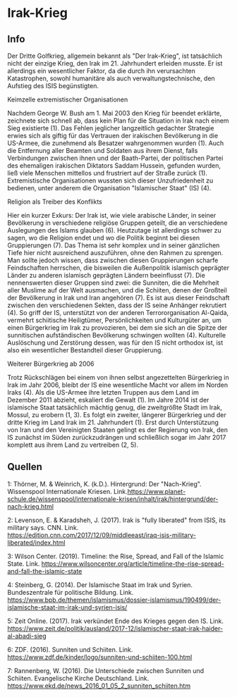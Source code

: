 # Irak-Krieg

## Info

Der Dritte Golfkrieg, allgemein bekannt als "Der Irak-Krieg", ist tatsächlich nicht der einzige Krieg, den Irak im 21. Jahrhundert erleiden musste. Er ist allerdings ein wesentlicher Faktor, da die durch ihn verursachten Katastrophen, sowohl humanitäre als auch verwaltungstechnische, den Aufstieg des ISIS begünstigten.

Keimzelle extremistischer Organisationen

Nachdem George W. Bush am 1. Mai 2003 den Krieg für beendet erklärte, zeichnete sich schnell ab, dass kein Plan für die Situation in Irak nach einem Sieg existierte (1). Das Fehlen jeglicher langzeitlich gedachter Strategie erwies sich als giftig für das Vertrauen der irakischen Bevölkerung in die US-Armee, die zunehmend als Besatzer wahrgenommen wurden (1). Auch die Entfernung aller Beamten und Soldaten aus ihrem Dienst, falls Verbindungen zwischen ihnen und der Baath-Partei, der politischen Partei des ehemaligen irakischen Diktators Saddam Hussein, gefunden wurden, ließ viele Menschen mittellos und frustriert auf der Straße zurück (1). Extremistische Organisationen wussten sich dieser Unzufriedenheit zu bedienen, unter anderem die Organisation "Islamischer Staat" (IS) (4).

Religion als Treiber des Konflikts

Hier ein kurzer Exkurs: Der Irak ist, wie viele arabische Länder, in seiner Bevölkerung in verschiedene religiöse Gruppen geteilt, die an verschiedene Auslegungen des Islams glauben (6). Heutzutage ist allerdings schwer zu sagen, wo die Religion endet und wo die Politik beginnt bei diesen Gruppierungen (7). Das Thema ist sehr komplex und in seiner gänzlichen Tiefe hier nicht ausreichend auszuführen, ohne den Rahmen zu sprengen. Man sollte jedoch wissen, dass zwischen diesen Gruppierungen scharfe Feindschaften herrschen, die bisweilen die Außenpolitik islamisch geprägter Länder zu anderen islamisch geprägten Ländern beeinflusst (7). Die nennenswerten dieser Gruppen sind zwei: die Sunniten, die die Mehrheit aller Muslime auf der Welt ausmachen, und die Schiiten, denen der Großteil der Bevölkerung in Irak und Iran angehören (7). Es ist aus dieser Feindschaft zwischen den verschiedenen Sekten, dass der IS seine Anhänger rekrutiert (4). So griff der IS, unterstützt von der anderen Terrororganisation Al-Qaida, vermehrt schiitische Heiligtümer, Persönlichkeiten und Kulturgüter an, um einen Bürgerkrieg im Irak zu provozieren, bei dem sie sich an die Spitze der sunnitischen aufständischen Bevölkerung schwingen wollten (4). Kulturelle Auslöschung und Zerstörung dessen, was für den IS nicht orthodox ist, ist also ein wesentlicher Bestandteil dieser Gruppierung.

Weiterer Bürgerkrieg ab 2006

Trotz Rückschlägen bei einem von ihnen selbst angezettelten Bürgerkrieg in Irak im Jahr 2006, bleibt der IS eine wesentliche Macht vor allem im Norden Iraks (4). Als die US-Armee ihre letzten Truppen aus dem Land im Dezember 2011 abzieht, eskaliert die Gewalt (1). Im Jahre 2014 ist der islamische Staat tatsächlich mächtig genug, die zweitgrößte Stadt im Irak, Mossul, zu erobern (1, 3). Es folgt ein zweiter, längerer Bürgerkrieg und der dritte Krieg im Land Irak im 21. Jahrhundert (1). Erst durch Unterstützung von Iran und den Vereinigten Staaten gelingt es der Regierung von Irak, den IS zunächst im Süden zurückzudrängen und schließlich sogar im Jahr 2017 komplett aus ihrem Land zu vertreiben (2, 5).

## Quellen

1: Thörner, M. & Weinrich, K. (k.D.). Hintergrund: Der "Nach-Krieg". Wissenspool Internationale Kriesen. Link.<https://www.planet-schule.de/wissenspool/internationale-krisen/inhalt/irak/hintergrund/der-nach-krieg.html> 

2: Levenson, E. & Karadsheh, J. (2017). Irak is "fully liberated" from ISIS, its military says. CNN. Link. <https://edition.cnn.com/2017/12/09/middleeast/iraq-isis-military-liberated/index.html>

3:  Wilson Center. (2019). Timeline: the Rise, Spread, and Fall of the Islamic State. Link. <https://www.wilsoncenter.org/article/timeline-the-rise-spread-and-fall-the-islamic-state>

4: Steinberg, G. (2014). Der Islamische Staat im Irak und Syrien. Bundeszentrale für politische Bildung. Link. <https://www.bpb.de/themen/islamismus/dossier-islamismus/190499/der-islamische-staat-im-irak-und-syrien-isis/> 

5: Zeit Online. (2017). Irak verkündet Ende des Krieges gegen den IS. Link. <https://www.zeit.de/politik/ausland/2017-12/islamischer-staat-irak-haider-al-abadi-sieg> 

6: ZDF. (2016). Sunniten und Schiiten. Link. <https://www.zdf.de/kinder/logo/sunniten-und-schiiten-100.html> 

7: Rannenberg, W. (2016). Die Unterschiede zwischen Sunniten und Schiiten. Evangelische Kirche Deutschland. Link. <https://www.ekd.de/news_2016_01_05_2_sunniten_schiiten.htm> 


